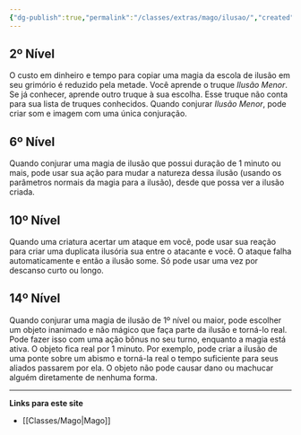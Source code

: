 ```yaml
---
{"dg-publish":true,"permalink":"/classes/extras/mago/ilusao/","created":"2024-07-23T08:29:11.000-03:00","updated":"2024-07-28T22:16:45.809-03:00"}
---
```



## 2º Nível
O custo em dinheiro e tempo para copiar uma magia da escola de ilusão em seu grimório é reduzido pela metade. 
Você aprende o truque *Ilusão Menor*. 
Se já conhecer, aprende outro truque à sua escolha. 
Esse truque não conta para sua lista de truques conhecidos. 
Quando conjurar *Ilusão Menor*, pode criar som e imagem com uma única conjuração.

## 6º Nível
Quando conjurar uma magia de ilusão que possui duração de 1 minuto ou mais, pode usar sua ação para mudar a natureza dessa ilusão (usando os parâmetros normais da magia para a ilusão), desde que possa ver a ilusão criada.

## 10º Nível
Quando uma criatura acertar um ataque em você, pode usar sua reação para criar uma duplicata ilusória sua entre o atacante e você. 
O ataque falha automaticamente e então a ilusão some. Só pode usar uma vez por descanso curto ou longo.

## 14º Nível
Quando conjurar uma magia de ilusão de 1º nível ou maior, pode escolher um objeto inanimado e não mágico que faça parte da ilusão e torná-lo real. 
Pode fazer isso com uma ação bônus no seu turno, enquanto a magia está ativa. 
O objeto fica real por 1 minuto. Por exemplo, pode criar a ilusão de uma ponte sobre um abismo e torná-la real o tempo suficiente para seus aliados passarem por ela. 
O objeto não pode causar dano ou machucar alguém diretamente de nenhuma forma.
___
**Links para este site**  
- [[Classes/Mago\|Mago]]